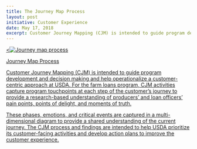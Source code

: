 ```yaml
---
title: The Journey Map Process
layout: post
initiative: Customer Experience
date: May 17, 2018
excerpt: Customer Journey Mapping (CJM) is intended to guide program development and decision making and help operationalize a customer-centric approach at USDA.
---
```


<div><a href="{{site.baseurl}}/images/customer-experience/journey_map_process.png" target="_blank" rel="noopener noreferrer"></div>
<div><<img src="{{site.baseurl}}/images/customer-experience/journey_map_process.png" alt="Journey map process" class="img-responsive"><p class="caption">Journey Map Process</p></div>

Customer Journey Mapping (CJM) is intended to guide program development and decision making and help operationalize a customer-centric approach at USDA. For the farm loans program, CJM activities capture program touchpoints at each step of the customer’s journey to provide a research-based understanding of producers’ and loan officers’ pain points, points of delight, and moments of truth.

These phases, emotions, and critical events are captured in a multi-dimensional diagram to provide a shared understanding of the current journey. The CJM process and findings are intended to help USDA prioritize its customer-facing activities and develop action plans to improve the customer experience.
